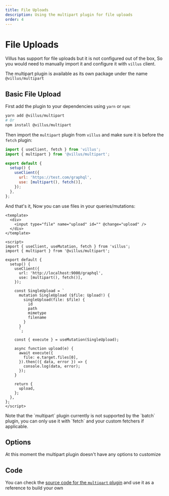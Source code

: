 ```yaml
---
title: File Uploads
description: Using the multipart plugin for file uploads
order: 4
---
```


# File Uploads

Villus has support for file uploads but it is not configured out of the box, So you would need to manually import it and configure it with `villus` client.

The multipart plugin is available as its own package under the name `@villus/multipart`

## Basic File Upload

First add the plugin to your dependencies using `yarn` or `npm`:

```bash
yarn add @villus/multipart
# Or
npm install @villus/multipart
```

Then import the `multipart` plugin from `villus` and make sure it is before the `fetch` plugin:

```js
import { useClient, fetch } from 'villus';
import { multipart } from '@villus/multipart';

export default {
  setup() {
    useClient({
      url: 'https://test.com/graphql',
      use: [multipart(), fetch()],
    });
  },
};
```

And that's it, Now you can use files in your queries/mutations:

```vue
<template>
  <div>
    <input type="file" name="upload" id="" @change="upload" />
  </div>
</template>

<script>
import { useClient, useMutation, fetch } from 'villus';
import { multipart } from '@villus/multipart';

export default {
  setup() {
    useClient({
      url: 'http://localhost:9000/graphql',
      use: [multipart(), fetch()],
    });

    const SingleUpload = `
      mutation SingleUpload ($file: Upload!) {
        singleUpload(file: $file) {
          id
          path
          mimetype
          filename
        }
      }
      `;

    const { execute } = useMutation(SingleUpload);

    async function upload(e) {
      await execute({
        file: e.target.files[0],
      }).then(({ data, error }) => {
        console.log(data, error);
      });
    }

    return {
      upload,
    };
  },
};
</script>
```

<doc-tip type="danger">
  Note that the `multipart` plugin currently is not supported by the `batch` plugin, you can only use it with `fetch` and your custom fetchers if applicable.
</doc-tip>

## Options

At this moment the multipart plugin doesn't have any options to customize

## Code

You can check the [source code for the `multipart` plugin](https://github.com/logaretm/villus/blob/main/packages/multipart/src/index.ts) and use it as a reference to build your own
